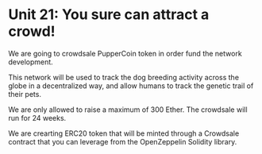 # Unit 21: You sure can attract a crowd!

We are going to crowdsale PupperCoin token in order fund the network development.

This network will be used to track the dog breeding activity across the globe in a decentralized way, and allow humans to track the genetic trail of their pets. 

We are only allowed to raise a maximum of 300 Ether. The crowdsale will run for 24 weeks.

We are crearting ERC20 token that will be minted through a Crowdsale contract that you can leverage from the OpenZeppelin Solidity library.

